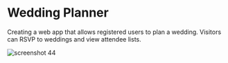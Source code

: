 # Wedding Planner
Creating a web app that allows registered users to plan a wedding. Visitors can RSVP to weddings and view attendee lists.

![screenshot 44](https://user-images.githubusercontent.com/37717564/44830866-d040e680-abd8-11e8-94f2-ab9ddb661917.png)

